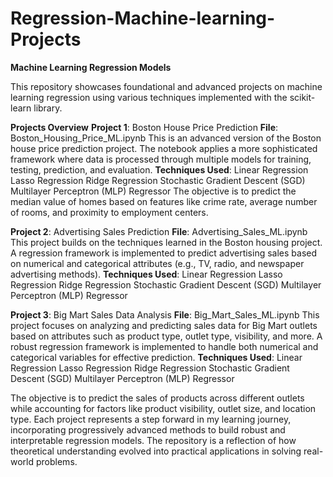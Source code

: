 # Regression-Machine-learning-Projects

**Machine Learning Regression Models**

This repository showcases foundational and advanced projects on machine learning regression using various techniques implemented with the scikit-learn library.

**Projects Overview**
**Project 1**: Boston House Price Prediction
**File**: Boston_Housing_Price_ML.ipynb
This is an advanced version of the Boston house price prediction project. The notebook applies a more sophisticated framework where data is processed through multiple models for training, testing, prediction, and evaluation.
**Techniques Used**:
Linear Regression
Lasso Regression
Ridge Regression
Stochastic Gradient Descent (SGD)
Multilayer Perceptron (MLP) Regressor
The objective is to predict the median value of homes based on features like crime rate, average number of rooms, and proximity to employment centers.


**Project 2**: Advertising Sales Prediction
**File**: Advertising_Sales_ML.ipynb
This project builds on the techniques learned in the Boston housing project. A regression framework is implemented to predict advertising sales based on numerical and categorical attributes (e.g., TV, radio, and newspaper advertising methods).
**Techniques Used**:
Linear Regression
Lasso Regression
Ridge Regression
Stochastic Gradient Descent (SGD)
Multilayer Perceptron (MLP) Regressor


**Project 3**: Big Mart Sales Data Analysis
**File**: Big_Mart_Sales_ML.ipynb
This project focuses on analyzing and predicting sales data for Big Mart outlets based on attributes such as product type, outlet type, visibility, and more. A robust regression framework is implemented to handle both numerical and categorical variables for effective prediction.
**Techniques Used**:
Linear Regression
Lasso Regression
Ridge Regression
Stochastic Gradient Descent (SGD)
Multilayer Perceptron (MLP) Regressor

The objective is to predict the sales of products across different outlets while accounting for factors like product visibility, outlet size, and location type.
Each project represents a step forward in my learning journey, incorporating progressively advanced methods to build robust and interpretable regression models. The repository is a reflection of how theoretical understanding evolved into practical applications in solving real-world problems.






